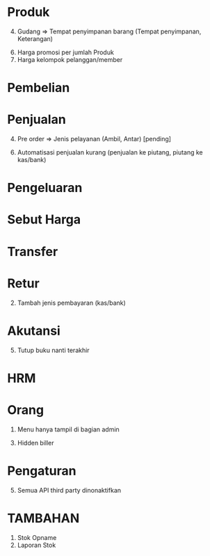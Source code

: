 <!-- NOTES -->
# Produk
<!-- 1. Unit => Ganti nama jadi Satuan -->
<!-- 2. Brand => Ganti nama jadi Merek -->
<!-- 3. Kategori => Foto (opsional). Menu hanya ada gambar, nama dan kode/inisial -->
4. Gudang => Tempat penyimpanan barang (Tempat penyimpanan, Keterangan)
<!-- 5. Daftar Produk => Jumlah menjadi stok -->
6. Harga promosi per jumlah Produk
7. Harga kelompok pelanggan/member

# Pembelian
<!-- 1. Tambah nomor referensi -->
<!-- 2. Tambah jenis pembayaran (kas/bank) -->

# Penjualan
<!-- 1. Produk promo auto tampil di POS -->
<!-- 2. Hidden menu kartu hadiah -->
<!-- 3. Hidden menu kupon -->
4. Pre order => Jenis pelayanan (Ambil, Antar) [pending]
<!-- 5. Penjualan Tempo => Rekening penjualan dengan Piutang -->
6. Automatisasi penjualan kurang (penjualan ke piutang, piutang ke kas/bank)
<!-- 7. Tambah jenis pembayaran (kas/bank) -->

# Pengeluaran
<!-- 1. Hidden menu pengeluaran -->

# Sebut Harga
<!-- 1. Hidden menu sebut harga -->

# Transfer
<!-- 1. Hidden menu transfer -->

# Retur
<!-- 1. Pindah menu retur ke penjualan/pembelian -->
2. Tambah jenis pembayaran (kas/bank)

# Akutansi
<!-- 1. Daftar rekening disesuaikan -->
<!-- 2. Jurnal disamakan dengan aplikasi lain -->
<!-- 3. Laporan keuangan pindah ke menu laporan -->
<!-- 4. Hidden menu transfer uang, neraca dan ayat rekening -->
5. Tutup buku nanti terakhir

# HRM
<!-- 1. Hidden menu HRM -->

# Orang
1. Menu hanya tampil di bagian admin
<!-- 2. Ganti nama menjadi Kontak -->
3. Hidden biller

# Pengaturan
<!-- 1. Diskon plan => Harga Member -->
<!-- 2. Diskon => Harga Paket Member -->
<!-- 3. Group Pelanggan => Kelompok harga jual -->
<!-- 4. Hidden menu sms, poin dan dokumentasi -->
5. Semua API third party dinonaktifkan

# TAMBAHAN
1. Stok Opname
2. Laporan Stok